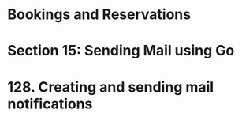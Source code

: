 # Bookings and Reservations

# Section 15: Sending Mail using Go

# 128. Creating and sending mail notifications

